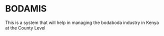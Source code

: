 # BODAMIS
This is a system that will help in managing the bodaboda industry in Kenya at the County Level
